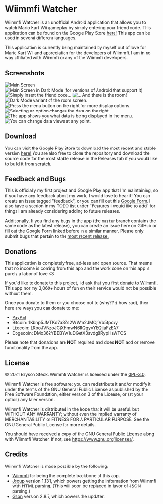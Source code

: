 # Wiimmfi Watcher

Wiimmfi Watcher is an unofficial Android application that allows you to watch Mario Kart Wii gameplay by simply entering your friend code. This application can be found on the Google Play Store [here!](https://play.google.com/store/apps/details?id=me.brysonsteck.wiimmfiwatcher) This app can be used in several different languages.

This application is currently being maintained by myself out of love for Mario Kart Wii and appreciation for the developers of Wiimmfi. I am in no way affiliated with Wiimmfi or any of the Wiimmfi developers.

## Screenshots

![Main Screen](screenshots/sc-1.png)
![Main Screen in Dark Mode (for versions of Android that support it)](screenshots/sc-1-dark.png)
![Simply insert the friend code...](screenshots/sc-2.png)
![... And there is the room!](screenshots/sc-3.png)
![Dark Mode variant of the room screen.](screenshots/sc-3-dark.png)
![Press the menu button on the right for more display options.](screenshots/sc-4.png)
![Selecting an option changes the data on the right.](screenshots/sc-5.png)
![The app shows you what data is being displayed in the menu.](screenshots/sc-6.png)
![You can change data views at any point.](screenshots/sc-7.png)

## Download

You can visit the Google Play Store to download the most recent and stable version [here!](https://play.google.com/store/apps/details?id=me.brysonsteck.wiimmfiwatcher) You are also free to clone the repository and download the source code for the most stable release in the Releases tab if you would like to build it from scratch.

## Feedback and Bugs

This is officially my first project and Google Play app that I'm maintaining, so if you have any feedback about my work, I would love to hear it! You can create an issue tagged "feedback", or you can fill out this [Google Form](https://docs.google.com/forms/d/e/1FAIpQLSd6qCONAP2tsbHPgzu_CdZcHVHL5nx7q0XFqrVfExEc84kqUQ/viewform). I also have a section in my TODO list under "Features I would like to add" for things I am already considering adding to future releases.

Additionally, If you find any bugs in the app (the `master` branch contains the same code as the latest release), you can create an issue here on GitHub or fill out the Google Form linked before in a similar manner. Please only submit bugs that pertain to the [most recent release.](https://github.com/brysonsteck/wiimmfi-watcher/releases)

## Donations

This application is completely free, ad-less and open source. That means that no income is coming from this app and the work done on this app is purely a labor of love <3

If you'd like to donate to this project, I'd ask that you first [donate to Wiimmfi.](https://wiimmfi.de/donate) This app nor my 3,069+ hours of fun on their service would not be possible without them.

Once you donate to them or you choose not to (why?? :( how sad), then here are ways you can donate to me:
* [PayPal](https://www.paypal.com/donate/?business=steck.bryson%40gmail.com&item_name=Bryson+Steck&currency_code=USD&Z3JncnB0=)
* Bitcoin: 1Kbnp5JMTKd7a3Zs2WWm2JMCjfVb5tpcky
* Litecoin: LRboJVNzoJCjXHmwN6RQgyvYEQjjaFzEA7
* Dogecoin: DMx362YBEBYw1uDGetX3svdg8RypHsWTCS

Please note that donations are **NOT** required and does **NOT** add or remove functionality from the app.

## License

&copy; 2021 Bryson Steck. Wiimmfi Watcher is licensed under the [GPL-3.0](LICENSE).

Wiimmfi Watcher is free software: you can redistribute it and/or modify
it under the terms of the GNU General Public License as published by
the Free Software Foundation, either version 3 of the License, or
(at your option) any later version.

Wiimmfi Watcher is distributed in the hope that it will be useful,
but WITHOUT ANY WARRANTY; without even the implied warranty of
MERCHANTABILITY or FITNESS FOR A PARTICULAR PURPOSE.  See the
GNU General Public License for more details.

You should have received a copy of the GNU General Public License
along with Wiimmfi Watcher.  If not, see <https://www.gnu.org/licenses/>.

## Credits

Wiimmfi Watcher is made possible by the following:
* [Wiimmfi](https://wiimmfi.de) for being the complete backbone of this app.
* [Jsoup](https://jsoup.org) version 1.13.1, which powers getting the information from Wiimmfi with HTML parsing. (This will soon be replaced in favor of JSON parsing.)
* [Gson](https://github.com/google/gson) version 2.8.7, which powers the updater.
